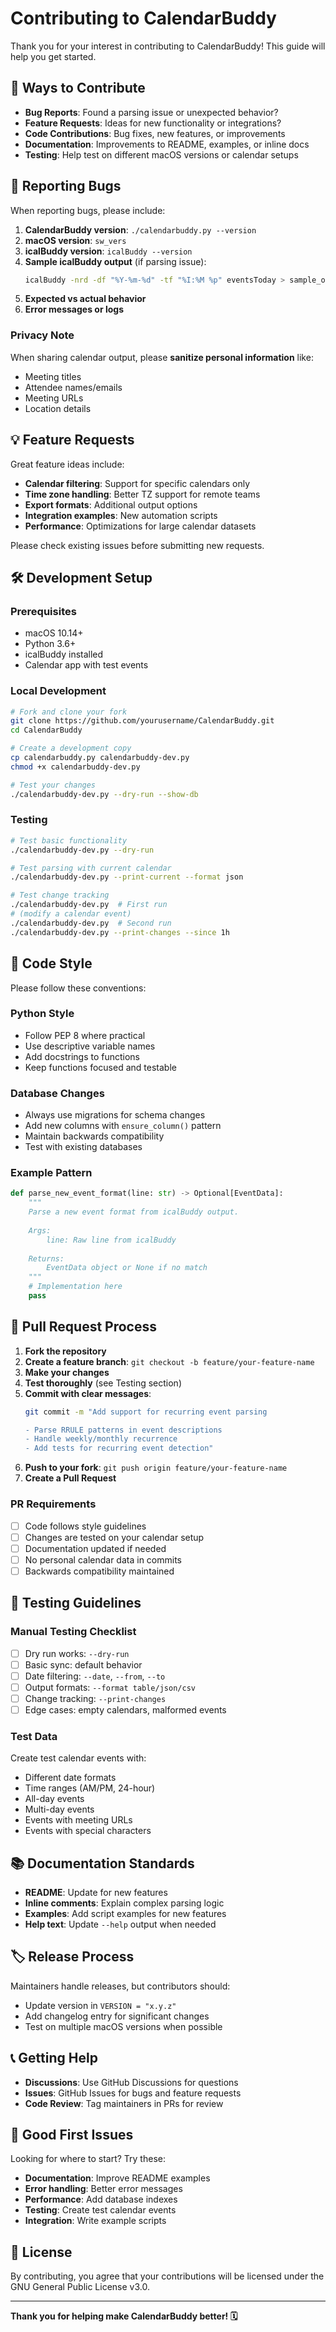 # Contributing to CalendarBuddy

Thank you for your interest in contributing to CalendarBuddy! This guide will help you get started.

## 🤝 Ways to Contribute

- **Bug Reports**: Found a parsing issue or unexpected behavior?
- **Feature Requests**: Ideas for new functionality or integrations?
- **Code Contributions**: Bug fixes, new features, or improvements
- **Documentation**: Improvements to README, examples, or inline docs
- **Testing**: Help test on different macOS versions or calendar setups

## 🐛 Reporting Bugs

When reporting bugs, please include:

1. **CalendarBuddy version**: `./calendarbuddy.py --version`
2. **macOS version**: `sw_vers`
3. **icalBuddy version**: `icalBuddy --version`
4. **Sample icalBuddy output** (if parsing issue):
   ```bash
   icalBuddy -nrd -df "%Y-%m-%d" -tf "%I:%M %p" eventsToday > sample_output.txt
   ```
5. **Expected vs actual behavior**
6. **Error messages or logs**

### Privacy Note
When sharing calendar output, please **sanitize personal information** like:
- Meeting titles
- Attendee names/emails  
- Meeting URLs
- Location details

## 💡 Feature Requests

Great feature ideas include:
- **Calendar filtering**: Support for specific calendars only
- **Time zone handling**: Better TZ support for remote teams
- **Export formats**: Additional output options
- **Integration examples**: New automation scripts
- **Performance**: Optimizations for large calendar datasets

Please check existing issues before submitting new requests.

## 🛠️ Development Setup

### Prerequisites
- macOS 10.14+
- Python 3.6+
- icalBuddy installed
- Calendar app with test events

### Local Development
```bash
# Fork and clone your fork
git clone https://github.com/yourusername/CalendarBuddy.git
cd CalendarBuddy

# Create a development copy
cp calendarbuddy.py calendarbuddy-dev.py
chmod +x calendarbuddy-dev.py

# Test your changes
./calendarbuddy-dev.py --dry-run --show-db
```

### Testing
```bash
# Test basic functionality
./calendarbuddy-dev.py --dry-run

# Test parsing with current calendar
./calendarbuddy-dev.py --print-current --format json

# Test change tracking
./calendarbuddy-dev.py  # First run
# (modify a calendar event)
./calendarbuddy-dev.py  # Second run
./calendarbuddy-dev.py --print-changes --since 1h
```

## 📝 Code Style

Please follow these conventions:

### Python Style
- Follow PEP 8 where practical
- Use descriptive variable names
- Add docstrings to functions
- Keep functions focused and testable

### Database Changes
- Always use migrations for schema changes
- Add new columns with `ensure_column()` pattern
- Maintain backwards compatibility
- Test with existing databases

### Example Pattern
```python
def parse_new_event_format(line: str) -> Optional[EventData]:
    """
    Parse a new event format from icalBuddy output.
    
    Args:
        line: Raw line from icalBuddy
        
    Returns:
        EventData object or None if no match
    """
    # Implementation here
    pass
```

## 🚀 Pull Request Process

1. **Fork the repository**
2. **Create a feature branch**: `git checkout -b feature/your-feature-name`
3. **Make your changes**
4. **Test thoroughly** (see Testing section)
5. **Commit with clear messages**:
   ```bash
   git commit -m "Add support for recurring event parsing
   
   - Parse RRULE patterns in event descriptions
   - Handle weekly/monthly recurrence
   - Add tests for recurring event detection"
   ```
6. **Push to your fork**: `git push origin feature/your-feature-name`
7. **Create a Pull Request**

### PR Requirements
- [ ] Code follows style guidelines
- [ ] Changes are tested on your calendar setup
- [ ] Documentation updated if needed
- [ ] No personal calendar data in commits
- [ ] Backwards compatibility maintained

## 🧪 Testing Guidelines

### Manual Testing Checklist
- [ ] Dry run works: `--dry-run`
- [ ] Basic sync: default behavior
- [ ] Date filtering: `--date`, `--from`, `--to`
- [ ] Output formats: `--format table/json/csv`
- [ ] Change tracking: `--print-changes`
- [ ] Edge cases: empty calendars, malformed events

### Test Data
Create test calendar events with:
- Different date formats
- Time ranges (AM/PM, 24-hour)
- All-day events
- Multi-day events
- Events with meeting URLs
- Events with special characters

## 📚 Documentation Standards

- **README**: Update for new features
- **Inline comments**: Explain complex parsing logic
- **Examples**: Add script examples for new features
- **Help text**: Update `--help` output when needed

## 🏷️ Release Process

Maintainers handle releases, but contributors should:
- Update version in `VERSION = "x.y.z"`
- Add changelog entry for significant changes
- Test on multiple macOS versions when possible

## 📞 Getting Help

- **Discussions**: Use GitHub Discussions for questions
- **Issues**: GitHub Issues for bugs and feature requests  
- **Code Review**: Tag maintainers in PRs for review

## 🎯 Good First Issues

Looking for where to start? Try these:

- **Documentation**: Improve README examples
- **Error handling**: Better error messages
- **Performance**: Add database indexes
- **Testing**: Create test calendar events
- **Integration**: Write example scripts

## 📜 License

By contributing, you agree that your contributions will be licensed under the GNU General Public License v3.0.

---

**Thank you for helping make CalendarBuddy better! 🗓️**
